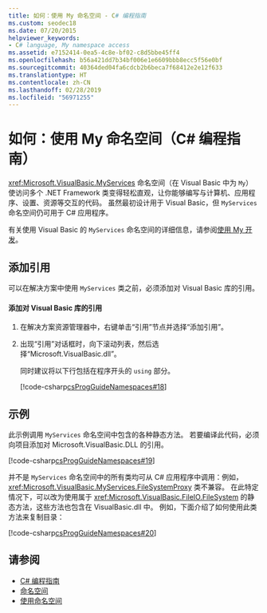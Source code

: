 ```yaml
---
title: 如何：使用 My 命名空间 - C# 编程指南
ms.custom: seodec18
ms.date: 07/20/2015
helpviewer_keywords:
- C# language, My namespace access
ms.assetid: e7152414-0ea5-4c8e-bf02-c8d5bbe45ff4
ms.openlocfilehash: b56a421dd7b34bf006e1e6609bbb8ecc5f56e0bf
ms.sourcegitcommit: 40364ded04fa6cdcb2b6beca7f68412e2e12f633
ms.translationtype: HT
ms.contentlocale: zh-CN
ms.lasthandoff: 02/28/2019
ms.locfileid: "56971255"
---
```

# <a name="how-to-use-the-my-namespace-c-programming-guide"></a>如何：使用 My 命名空间（C# 编程指南）
<xref:Microsoft.VisualBasic.MyServices> 命名空间（在 Visual Basic 中为 `My`）使访问多个 .NET Framework 类变得轻松直观，让你能够编写与计算机、应用程序、设置、资源等交互的代码。 虽然最初设计用于 Visual Basic，但 `MyServices` 命名空间仍可用于 C# 应用程序。  
  
 有关使用 Visual Basic 的 `MyServices` 命名空间的详细信息，请参阅[使用 My 开发](../../../visual-basic/developing-apps/development-with-my/index.md)。  
  
## <a name="adding-a-reference"></a>添加引用  
 可以在解决方案中使用 `MyServices` 类之前，必须添加对 Visual Basic 库的引用。  
  
#### <a name="to-add-a-reference-to-the-visual-basic-library"></a>添加对 Visual Basic 库的引用  
  
1.  在解决方案资源管理器中，右键单击“引用”节点并选择“添加引用”。  
  
2.  出现“引用”对话框时，向下滚动列表，然后选择“Microsoft.VisualBasic.dll”。  
  
     同时建议将以下行包括在程序开头的 `using` 部分。  
  
     [!code-csharp[csProgGuideNamespaces#18](~/samples/snippets/csharp/VS_Snippets_VBCSharp/csProgGuideNamespaces/CS/Namespaces3.cs#18)]  
  
## <a name="example"></a>示例  
 此示例调用 `MyServices` 命名空间中包含的各种静态方法。 若要编译此代码，必须向项目添加对 Microsoft.VisualBasic.DLL 的引用。  
  
 [!code-csharp[csProgGuideNamespaces#19](~/samples/snippets/csharp/VS_Snippets_VBCSharp/csProgGuideNamespaces/CS/Namespaces3.cs#19)]  
  
 并不是 `MyServices` 命名空间中的所有类均可从 C# 应用程序中调用：例如，<xref:Microsoft.VisualBasic.MyServices.FileSystemProxy> 类不兼容。 在此特定情况下，可以改为使用属于 <xref:Microsoft.VisualBasic.FileIO.FileSystem> 的静态方法，这些方法也包含在 VisualBasic.dll 中。 例如，下面介绍了如何使用此类方法来复制目录：  
  
 [!code-csharp[csProgGuideNamespaces#20](~/samples/snippets/csharp/VS_Snippets_VBCSharp/csProgGuideNamespaces/CS/Namespaces3.cs#20)]  
  
## <a name="see-also"></a>请参阅

- [C# 编程指南](../../../csharp/programming-guide/index.md)
- [命名空间](../../../csharp/programming-guide/namespaces/index.md)
- [使用命名空间](../../../csharp/programming-guide/namespaces/using-namespaces.md)
